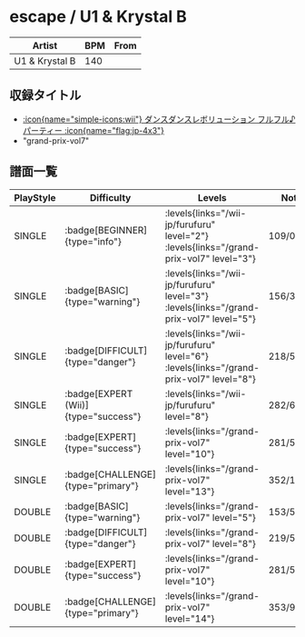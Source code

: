 # escape / U1 & Krystal B

|Artist|BPM|From|
|------|---|----|
|U1 & Krystal B|140||

## 収録タイトル

- [:icon{name="simple-icons:wii"} ダンスダンスレボリューション フルフル♪パーティー :icon{name="flag:jp-4x3"}](/wii-jp/furufuru)
- "grand-prix-vol7"

## 譜面一覧

|PlayStyle|Difficulty|Levels|Notes|Movie|
|---------|----------|------|-----|-----|
|SINGLE| :badge[BEGINNER]{type="info"}| :levels{links="/wii-jp/furufuru" level="2"} :levels{links="/grand-prix-vol7" level="3"}|109/0||
|SINGLE| :badge[BASIC]{type="warning"}| :levels{links="/wii-jp/furufuru" level="3"} :levels{links="/grand-prix-vol7" level="5"}|156/3||
|SINGLE| :badge[DIFFICULT]{type="danger"}| :levels{links="/wii-jp/furufuru" level="6"} :levels{links="/grand-prix-vol7" level="8"}|218/5||
|SINGLE| :badge[EXPERT (Wii)]{type="success"}| :levels{links="/wii-jp/furufuru" level="8"}|282/6||
|SINGLE| :badge[EXPERT]{type="success"}| :levels{links="/grand-prix-vol7" level="10"}|281/5||
|SINGLE| :badge[CHALLENGE]{type="primary"}| :levels{links="/grand-prix-vol7" level="13"}|352/10(35)||
|DOUBLE| :badge[BASIC]{type="warning"}| :levels{links="/grand-prix-vol7" level="5"}|153/5||
|DOUBLE| :badge[DIFFICULT]{type="danger"}| :levels{links="/grand-prix-vol7" level="8"}|219/5||
|DOUBLE| :badge[EXPERT]{type="success"}| :levels{links="/grand-prix-vol7" level="10"}|281/5||
|DOUBLE| :badge[CHALLENGE]{type="primary"}| :levels{links="/grand-prix-vol7" level="14"}|353/9(34)||
